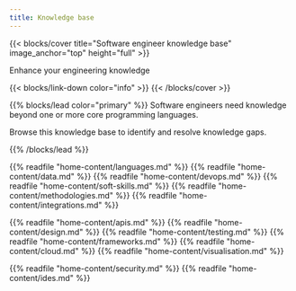 ```yaml
---
title: Knowledge base
---
```


{{< blocks/cover title="Software engineer knowledge base" image_anchor="top" height="full" >}}
<p class="lead mt-5">Enhance your engineering knowledge</p>
{{< blocks/link-down color="info" >}}
{{< /blocks/cover >}}

{{% blocks/lead color="primary" %}}
Software engineers need knowledge beyond one or more core programming languages.

Browse this knowledge base to identify and resolve knowledge gaps.

{{% /blocks/lead %}}

{{% readfile "home-content/languages.md" %}}
{{% readfile "home-content/data.md" %}}
{{% readfile "home-content/devops.md" %}}
{{% readfile "home-content/soft-skills.md" %}}
{{% readfile "home-content/methodologies.md" %}}
{{% readfile "home-content/integrations.md" %}}

<!-- reset colour order -->

{{% readfile "home-content/apis.md" %}}
{{% readfile "home-content/design.md" %}}
{{% readfile "home-content/testing.md" %}}
{{% readfile "home-content/frameworks.md" %}}
{{% readfile "home-content/cloud.md" %}}
{{% readfile "home-content/visualisation.md" %}}

<!-- reset colour order -->

{{% readfile "home-content/security.md" %}}
{{% readfile "home-content/ides.md" %}}
